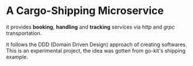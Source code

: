 # A Cargo-Shipping Microservice

it provides **booking**, **handling** and **tracking** services via *http* and *grpc* transportation.

it follows the DDD (Domain Driven Design) approach of creating softwares. This is an experimental project, the idea was gotten from go-kit's shipping example.